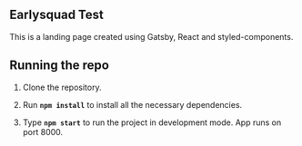 ## Earlysquad Test

This is a landing page created using Gatsby, React and styled-components.

## Running the repo

1. Clone the repository.

2. Run **`npm install`** to install all the necessary dependencies.

3. Type **`npm start`** to run the project in development mode. App runs on port 8000.

